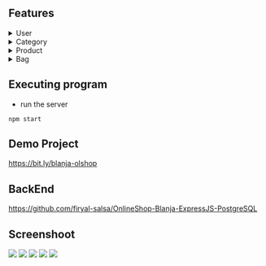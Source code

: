 ## Features
<details>
  <summary>User</summary>
  
  ## Customer
  1. Sign up
  2. Login
  
  ## Seller
  1. Sign up
  2. Login
  3. Inventory
     * Create
     * Read
     * Read - Sold out
     * Update
     * Delete
</details>

<details>
  <summary>Category</summary>
  
  ## Category
  1. Read
</details>

<details>
  <summary>Product</summary>
  
  ## Product
  1. Create
  2. Read
  3. Update
  4. Delete
  5. Sort by name
  6. Sort by newest
  7. Sort by price
  8. Search
</details>

<details>
  <summary>Bag</summary>
  
  ## Bag
  1. Create
  2. Read
  3. Update
  4. Delete
</details>

## Executing program

* run the server
```
npm start
```

## Demo Project
https://bit.ly/blanja-olshop

## BackEnd

https://github.com/firyal-salsa/OnlineShop-Blanja-ExpressJS-PostgreSQL

## Screenshoot

<img src="https://res.cloudinary.com/dvehyvk3d/image/upload/v1631118488/samples/blanja/signup_lf9lj6.png" >
<img src="https://res.cloudinary.com/dvehyvk3d/image/upload/v1631834782/users/Untitled_design_g2eodz.png" >
<img src="https://res.cloudinary.com/dvehyvk3d/image/upload/v1631118489/samples/blanja/detailproduct_gt2nc7.png" >
<img src="https://res.cloudinary.com/dvehyvk3d/image/upload/v1633330764/3_zmcbte.png" >
<img src="https://res.cloudinary.com/dvehyvk3d/image/upload/v1633330764/4_hk09ao.png" >

